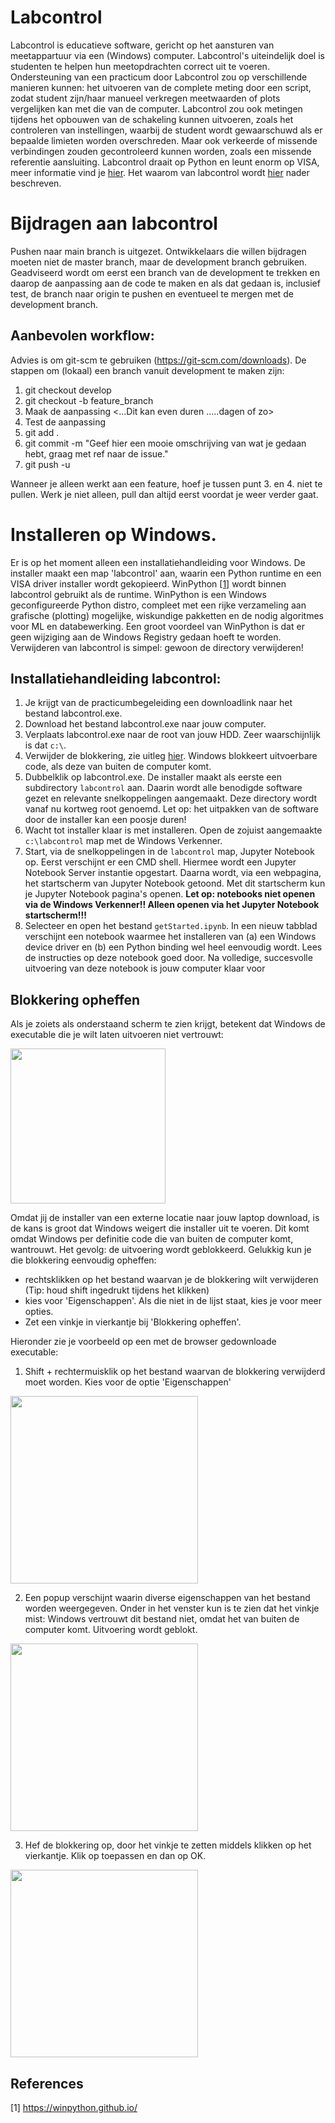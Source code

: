 # Labcontrol
Labcontrol is educatieve software, gericht op het aansturen van meetappartuur via een (Windows) computer. Labcontrol's uiteindelijk doel is studenten te helpen hun meetopdrachten correct uit te voeren. Ondersteuning van een practicum door Labcontrol zou op verschillende manieren kunnen: het uitvoeren van de complete meting door een script, zodat student zijn/haar manueel verkregen meetwaarden of plots vergelijken kan met die van de computer. Labcontrol zou ook metingen tijdens het opbouwen van de schakeling kunnen uitvoeren, zoals het controleren van instellingen, waarbij de student wordt gewaarschuwd als er bepaalde limieten worden overschreden. Maar ook verkeerde of missende verbindingen zouden gecontroleerd kunnen worden, zoals een missende referentie aansluiting. Labcontrol draait op Python en leunt enorm op VISA, meer informatie vind je [hier](https://github.com/Lectoraat-DB-S/labcontrol/wiki/Labcontrol:-wat-haal-ik-in-huis%3F). Het waarom van labcontrol wordt [hier](https://github.com/Lectoraat-DB-S/labcontrol/wiki/Waarom-Labcontrol) nader beschreven.   
# Bijdragen aan labcontrol
Pushen naar main branch is uitgezet. Ontwikkelaars die willen bijdragen moeten niet de master branch, maar de development branch gebruiken. Geadviseerd wordt om eerst een branch van de development te trekken en daarop de aanpassing aan de code te maken en als dat gedaan is, inclusief test, de branch naar origin te pushen en eventueel te mergen met de development branch. 
## Aanbevolen workflow:
Advies is om git-scm te gebruiken (https://git-scm.com/downloads). De stappen om (lokaal) een branch vanuit development te maken zijn:

1. git checkout develop
2. git checkout -b feature_branch
3. Maak de aanpassing
<...Dit kan even duren .....dagen of zo>   
4. Test de aanpassing
5. git add .
6. git commit -m "Geef hier een mooie omschrijving van wat je gedaan hebt, graag met ref naar de issue."
7. git push -u

Wanneer je alleen werkt aan een feature, hoef je tussen punt 3. en 4. niet te pullen. Werk je niet alleen, pull dan altijd eerst voordat je weer verder gaat.

# Installeren op Windows.
Er is op het moment alleen een installatiehandleiding voor Windows. De installer maakt een map 'labcontrol' aan, waarin een Python runtime en een VISA driver installer wordt gekopieerd. WinPython  [[1]](#1) wordt binnen labcontrol gebruikt als de runtime. WinPython is een Windows geconfigureerde Python distro, compleet met een rijke verzameling aan grafische (plotting) mogelijke, wiskundige pakketten en de nodig algoritmes voor ML en databewerking. Een groot voordeel van WinPython is dat er geen wijziging aan de Windows Registry gedaan hoeft te worden. Verwijderen van labcontrol is simpel: gewoon de directory verwijderen! 
## Installatiehandleiding labcontrol:
1. Je krijgt van de practicumbegeleiding een downloadlink naar het bestand labcontrol.exe.
2. Download het bestand labcontrol.exe naar jouw computer.
3. Verplaats labcontrol.exe naar de root van jouw HDD. Zeer waarschijnlijk is dat `c:\`.
4. Verwijder de blokkering, zie uitleg [hier](README.md#blokkering-opheffen). Windows blokkeert uitvoerbare code, als deze van buiten de computer komt.
5. Dubbelklik op labcontrol.exe. De installer maakt als eerste een subdirectory `labcontrol` aan. Daarin wordt alle benodigde software gezet en relevante snelkoppelingen aangemaakt. Deze directory wordt vanaf nu kortweg root genoemd. Let op: het uitpakken van de software door de installer kan een poosje duren!
6. Wacht tot installer klaar is met installeren. Open de zojuist aangemaakte `c:\labcontrol` map met de Windows Verkenner.
7. Start, via de snelkoppelingen in de `labcontrol` map, Jupyter Notebook op. Eerst verschijnt er een CMD shell. Hiermee wordt een Jupyter Notebook Server instantie opgestart. Daarna wordt, via een webpagina, het startscherm van Jupyter Notebook getoond. Met dit startscherm kun je Jupyter Notebook pagina's openen.  **Let op: notebooks niet openen via de Windows Verkenner!! Alleen openen via het Jupyter Notebook startscherm!!!**
8. Selecteer en open het bestand `getStarted.ipynb`. In een nieuw tabblad verschijnt een notebook waarmee het installeren van (a) een Windows device driver en (b) een Python binding wel heel eenvoudig wordt. Lees de instructies op deze notebook goed door. Na volledige, succesvolle uitvoering van deze notebook is jouw computer klaar voor 

## Blokkering opheffen
Als je zoiets als onderstaand scherm te zien krijgt, betekent dat Windows de executable die je wilt laten uitvoeren niet vertrouwt:

<img src="https://github.com/user-attachments/assets/19957f11-656b-4084-bcf4-0575152f7a50" width="248">

Omdat jij de installer van een externe locatie naar jouw laptop download, is de kans is groot dat Windows weigert die installer uit te voeren. Dit komt omdat Windows per definitie code die van buiten de computer komt, wantrouwt. Het gevolg: de uitvoering wordt geblokkeerd. Gelukkig kun je die blokkering eenvoudig opheffen:
* rechtsklikken op het bestand waarvan je de blokkering wilt verwijderen (Tip: houd shift ingedrukt tijdens het klikken)
* kies voor 'Eigenschappen'. Als die niet in de lijst staat, kies je voor meer opties.
* Zet een vinkje in vierkantje bij 'Blokkering opheffen'.

Hieronder zie je voorbeeld op een met de browser gedownloade executable:
1. Shift + rechtermuisklik op het bestand waarvan de blokkering verwijderd moet worden. Kies voor de optie 'Eigenschappen'

<img src="https://github.com/user-attachments/assets/8e4e99bd-3e30-4967-9ff7-900b86454e42" width="300">

2. Een popup verschijnt waarin diverse eigenschappen van het bestand worden weergegeven. Onder in het venster kun is te zien dat het vinkje mist: Windows vertrouwt dit bestand niet, omdat het van buiten de computer komt. Uitvoering wordt geblokt.

<img src="https://github.com/user-attachments/assets/32f251ba-c506-4b17-8764-335477d18e31" width="300">

3. Hef de blokkering op, door het vinkje te zetten middels klikken op het vierkantje. Klik op toepassen en dan op OK.
 
<img src="https://github.com/user-attachments/assets/721ef910-efdb-4a23-a032-3ea386005aa8" width="300">


## References
<a id="1">[1]</a> 
https://winpython.github.io/
